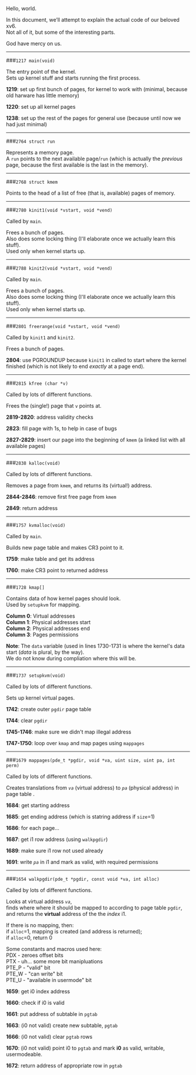 Hello, world.

In this document, we’ll attempt to explain the actual code of our beloved xv6.  
Not all of it, but some of the interesting parts.

God have mercy on us.

---

###`1217 main(void)`

The entry point of the kernel.  
Sets up kernel stuff and starts running the first process.

**1219**: set up first bunch of pages, for kernel to work with (minimal, because old harware has little memory)

**1220**: set up all kernel pages

**1238**: set up the rest of the pages for general use (because until now we had just minimal)

---

###`2764 struct run`

Represents a memory page.  
A `run` points to the next available page/`run` (which is actually the *previous* page, because the first available is the last in the memory).

---

###`2768 struct kmem`

Points to the head of a list of free (that is, available) pages of memory.

---

###`2780 kinit1(void *vstart, void *vend)`

Called by `main`.

Frees a bunch of pages.  
Also does some locking thing (I'll elaborate once we actually learn this stuff).  
Used only when kernel starts up.

---

###`2788 kinit2(void *vstart, void *vend)`

Called by `main`.

Frees a bunch of pages.  
Also does some locking thing (I'll elaborate once we actually learn this stuff).  
Used only when kernel starts up.

---

###`2801 freerange(void *vstart, void *vend)`

Called by `kinit1` and `kinit2`.

Frees a bunch of pages.

**2804**: use PGROUNDUP  because `kinit1` in called to start where the kernel finished (which is not likely to end *exactly* at a page end).

---

###`2815 kfree (char *v)`

Called by lots of different functions.

Frees the (single!) page that `v` points at.  

**2819-2820**: address validity checks

**2823**: fill page with 1s, to help in case of bugs

**2827-2829**: insert our page into the beginning of `kmem` (a linked list with all available pages)

---

###`2838 kalloc(void)`

Called by lots of different functions.

Removes a page from `kmem`, and returns its (virtual!) address.

**2844-2846**: remove first free page from `kmem`

**2849**: return address

---

###`1757 kvmalloc(void)`

Called by `main`.

Builds new page table and makes CR3 point to it.

**1759**: make table and get its address

**1760**: make CR3 point to returned address

---

###`1728 kmap[]`

Contains data of how kernel pages should look.  
Used by `setupkvm` for mapping.

**Column 0**: Virtual addresses  
**Column 1**: Physical addresses start  
**Column 2**: Physical addresses end  
**Column 3**: Pages permissions

**Note**: The `data` variable (used in lines 1730-1731 is where the kernel's data start (*data* is plural, by the way).  
We do not know during compliation where this will be.

---

###`1737 setupkvm(void)`

Called by lots of different functions.

Sets up kernel virtual pages.

**1742**: create outer `pgdir` page table

**1744**: clear `pgdir`

**1745-1746**: make sure we didn't map illegal address

**1747-1750**: loop over `kmap` and map pages using `mappages`

---

###`1679 mappages(pde_t *pgdir, void *va, uint size, uint pa, int perm)`

Called by lots of different functions.

Creates translations from *`va`* (virtual address) to *`pa`* (physical address) in page table .

**1684**: get starting address

**1685**: get ending address (which is statring address if `size`=1)

**1686**: for each page...

**1687**: get i1 row address (using `walkpgdir`)

**1689**: make sure i1 row not used already

**1691**: write *`pa`* in i1 and mark as valid, with required permissions

---

###`1654 walkpgdir(pde_t *pgdir, const void *va, int alloc)`

Called by lots of different functions.

Looks at virtual address *`va`*,  
finds where where it should be mapped to according to page table `pgdir`,  
and returns the **virtual** address of the the *index* i1.

If there is no mapping, then:  
if `alloc`=1, mapping is created (and address is returned);  
if `alloc`=0, return 0

Some constants and macros used here:  
PDX - zeroes offset bits  
PTX - uh... some more bit manipluations  
PTE_P - "valid" bit  
PTE_W - "can write" bit  
PTE_U - "available in usermode" bit  

**1659**: get i0 index address

**1660**: check if i0 is valid

**1661**: put address of subtable in `pgtab`

**1663**: (i0 not valid) create new subtable, `pgtab`

**1666**: (i0 not valid) clear `pgtab` rows

**1670**: (i0 not valid) point i0 to `pgtab` and mark **i0** as valid, writable, usermodeable.

**1672**: return address of appropriate row in `pgtab`
